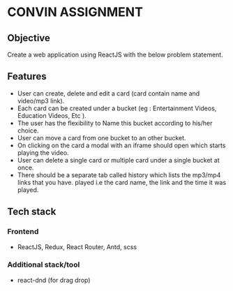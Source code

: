 # CONVIN ASSIGNMENT

## Objective

Create a web application using ReactJS with the below problem statement.

## Features

- User can create, delete and edit a card (card contain name and video/mp3 link).
- Each card can be created under a bucket (eg : Entertainment Videos, Education Videos, Etc ).
- The user has the flexibility to Name this bucket according to his/her choice.
- User can move a card from one bucket to an other bucket.
- On clicking on the card a modal with an iframe should open which starts playing the video.
- User can delete a single card or multiple card under a single bucket at once.
- There should be a separate tab called history which lists the mp3/mp4 links that you have.
  played i.e the card name, the link and the time it was played.

## Tech stack

### Frontend

- ReactJS, Redux, React Router, Antd, scss

### Additional stack/tool

- react-dnd (for drag drop)
